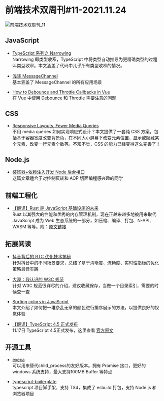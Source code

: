 # 前端技术双周刊#11-2021.11.24

![前端技术双周刊_11](https://tva1.sinaimg.cn/large/008i3skNly1gwq9h0xc6aj30p00anjtp.jpg)

## JavaScript
- [TypeScript 系列之 Narrowing](https://zhuanlan.zhihu.com/p/432622039)
<br>Narrowing 即类型收窄，TypeScript 中将类型自动推导为更精确类型的过程叫类型收窄。本文涵盖了代码中几乎所有类型收窄的情况。

- [浅谈 MessageChannel](https://zhuanlan.zhihu.com/p/432726048)
<br>基本涵盖了 MessageChannel 的所有应用场景

- [How to Debounce and Throttle Callbacks in Vue](https://dmitripavlutin.com/vue-debounce-throttle/)
<br>在 Vue 中使用 Debounce 和 Throttle 需要注意的问题

## CSS

- [Responsive Layouts, Fewer Media Queries](https://css-tricks.com/responsive-layouts-fewer-media-queries/)
<br>不用 media queries 如何实现响应式设计？本文提供了一套纯 CSS 方案，包括基于容器宽度改变背景色，在不同大小屏幕下改变元素位置、显示或隐藏某个元素、改变一行元素个数等。不知不觉，CSS 的能力已经变得这么完善了！

## Node.js
- [装饰器+依赖注入开发 Node 后台接口](https://zhuanlan.zhihu.com/p/433149145)
<br>这篇文章适合于对控制反转和 AOP 切面编程感兴趣的同学

## 前端工程化
- [【翻译】Rust 是 JavaScript 基础设施的未来](https://mp.weixin.qq.com/s/n_ZeNp1MjWiA4bb62oto7A)
<br>Rust 以其强大的性能和优秀的内存管理机制，现在正越来越多地被用来取代 JavaScript 成为 Web 生态系统的一部分，如压缩、编译、打包、N-API、WASM 等等。附：[原文链接](https://leerob.io/blog/rust)

## 拓展阅读
- [抖音背后的 RTC 优化技术揭秘](https://mp.weixin.qq.com/s/BhVM6i3ZPwTwTqJoT3qR1g)
<br>针对抖音中的不同场景要求，总结了基于清晰度、流畅度、实时性指标的优化策略最佳实践

- [大漠：我认识的 W3C 规范](https://mp.weixin.qq.com/s/sND2srCSi0k1bQnIkXxmvw)
<br>针对 W3C 规范很详尽的介绍，建议收藏保存，当做一个目录索引，需要的时候查一查

- [Sorting colors in JavaScript](https://tomekdev.com/posts/sorting-colors-in-js)
<br>本文介绍了如何把一堆杂乱无章的颜色进行排序展示的方法，以提供良好的视觉体验

- [【翻译】TypeScript 4.5 正式发布](https://zhuanlan.zhihu.com/p/435054926)
<br>11.17日 TypeScript 4.5正式发布，这里查看 [官方原文](https://devblogs.microsoft.com/typescript/announcing-typescript-4-5/)

## 开源工具

- [execa](https://github.com/sindresorhus/execa)
<br>可以用来替代child_process的友好版本。拥有 Promise 接口，更好的 windows 系统支持，最大支持100MB Buffer 等特点

- [typescript-boilerplate](https://github.com/metachris/typescript-boilerplate)
<br>typescript 项目脚手架，支持 TS4，集成了 esbuild 打包，支持 Node.js 和浏览器项目

